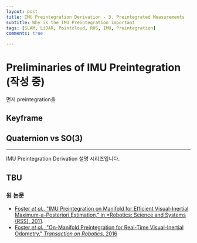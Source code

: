 ```yaml
---
layout: post
title: IMU Preintegration Derivation - 3. Preintegrated Measurements
subtitle: Why is the IMU Preintegration important
tags: [SLAM, LiDAR, Pointcloud, ROS, IMU, Preintegration]
comments: true

---
```


# Preliminaries of IMU Preintegration (작성 중)

먼저 preintegration을 



## Keyframe 

## Quaternion vs SO(3)





---

IMU Preintegration Derivation 설명 시리즈입니다.

TBU
---


### 원 논문

* [Foster *et al.*, "IMU Preintegration on Manifold for Efficient
Visual-Inertial Maximum-a-Posteriori Estimation," in *Robotics: Science and Systems (RSS), 2011](http://www.roboticsproceedings.org/rss11/p06.pdf).
* [Foster *et al.*, "On-Manifold Preintegration for Real-Time
Visual-Inertial Odometry," *Transaction on Robotics*, 2016](https://rpg.ifi.uzh.ch/docs/TRO16_forster.pdf)